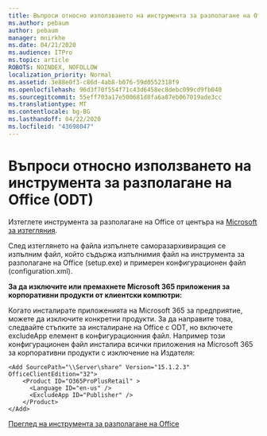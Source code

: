 ```yaml
---
title: Въпроси относно използването на инструмента за разполагане на Office (ODT)
ms.author: pebaum
author: pebaum
manager: mnirkhe
ms.date: 04/21/2020
ms.audience: ITPro
ms.topic: article
ROBOTS: NOINDEX, NOFOLLOW
localization_priority: Normal
ms.assetid: 3e88e0f3-c86d-4ab8-b076-59d0552318f9
ms.openlocfilehash: 96d3f70f554f71c43d6458ec8debc099cd9fb040
ms.sourcegitcommit: 55eff703a17e500681d8fa6a87eb067019ade3cc
ms.translationtype: MT
ms.contentlocale: bg-BG
ms.lasthandoff: 04/22/2020
ms.locfileid: "43698047"
---
```

# <a name="questions-about-how-to-use-the-office-deployment-tool-odt"></a>Въпроси относно използването на инструмента за разполагане на Office (ODT)

Изтеглете инструмента за разполагане на Office от центъра на [Microsoft за изтегляния](https://go.microsoft.com/fwlink/p/?LinkID=626065).
  
След изтеглянето на файла изпълнете саморазархивиращия се изпълним файл, който съдържа изпълнимия файл на инструмента за разполагане на Office (setup.exe) и примерен конфигурационен файл (configuration.xml).
  
 **За да изключите или премахнете Microsoft 365 приложения за корпоративни продукти от клиентски компютри:**
  
Когато инсталирате приложенията на Microsoft 365 за предприятие, можете да изключите конкретни продукти. За да направите това, следвайте стъпките за инсталиране на Office с ODT, но включете excludeApp елемент в конфигурационния файл. Например този конфигурационен файл инсталира всички приложения на Microsoft 365 за корпоративни продукти с изключение на Издателя:
  
```
<Add SourcePath="\\Server\share" Version="15.1.2.3" OfficeClientEdition="32">
    <Product ID="O365ProPlusRetail" >
      <Language ID="en-us" />
      <ExcludeApp ID="Publisher" />
    </Product>
</Add>
```

[Преглед на инструмента за разполагане на Office](https://docs.microsoft.com/deployoffice/overview-of-the-office-2016-deployment-tool)
  

